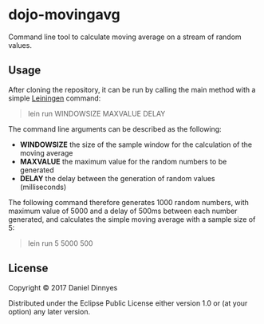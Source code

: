 # dojo-movingavg

Command line tool to calculate moving average on a stream of random values.

## Usage

After cloning the repository, it can be run by calling the main
method with a simple [Leiningen](https://leiningen.org) command:

> lein run WINDOWSIZE MAXVALUE DELAY

The command line arguments can be described as the following:

 * __WINDOWSIZE__ the size of the sample window for the calculation of
   the moving average
 * __MAXVALUE__ the maximum value for the random numbers to be generated
 * __DELAY__ the delay between the generation of random values (milliseconds)

The following command therefore generates 1000 random numbers, with
maximum value of 5000 and a delay of 500ms between each number
generated, and calculates the simple moving average with a sample
size of 5:

> lein run 5 5000 500

## License

Copyright © 2017 Daniel Dinnyes

Distributed under the Eclipse Public License either version 1.0 or (at
your option) any later version.
